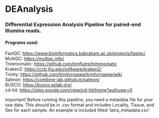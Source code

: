 # DEAnalysis
### Differential Expression Analysis Pipeline for paired-end Illumina reads.

#### Programs used: 
FastQC: https://www.bioinformatics.babraham.ac.uk/projects/fastqc/ \
MultiQC: https://multiqc.info/ \
Trimmomatic: https://github.com/timflutre/trimmomatic \
Kraken2: https://ccb.jhu.edu/software/kraken2/ \
Trinity: https://github.com/trinityrnaseq/trinityrnaseq/wiki \
Salmon: https://combine-lab.github.io/salmon/ \
BUSCO: https://busco.ezlab.org/ \
cd-hit: https://sites.google.com/view/cd-hit/home?authuser=0 

Important! Before running this pipeline, you need a metadata file for your raw data. This should be in .csv format and includes Locality, Tissue, and Sex for each sample. An example is included titled 'latra_metadata.csv'. 
